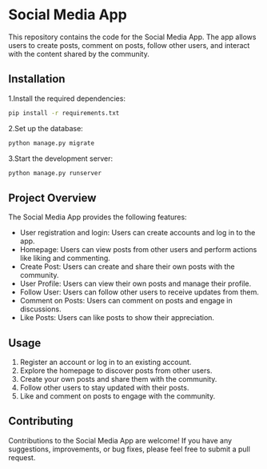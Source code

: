 # Social Media App
This repository contains the code for the Social Media App. The app allows users to create posts, comment on posts, follow other users, and interact with the content shared by the community.

## Installation
1.Install the required dependencies:
```bash
pip install -r requirements.txt
```
2.Set up the database:
```python
python manage.py migrate
```
3.Start the development server:
```bash
python manage.py runserver
```

## Project Overview
The Social Media App provides the following features:

* User registration and login: Users can create accounts and log in to the app.
* Homepage: Users can view posts from other users and perform actions like liking and commenting.
* Create Post: Users can create and share their own posts with the community.
* User Profile: Users can view their own posts and manage their profile.
* Follow User: Users can follow other users to receive updates from them.
* Comment on Posts: Users can comment on posts and engage in discussions.
* Like Posts: Users can like posts to show their appreciation.

## Usage
1. Register an account or log in to an existing account.
2. Explore the homepage to discover posts from other users.
3. Create your own posts and share them with the community.
4. Follow other users to stay updated with their posts.
5. Like and comment on posts to engage with the community.

## Contributing
Contributions to the Social Media App are welcome! If you have any suggestions, improvements, or bug fixes, please feel free to submit a pull request.
